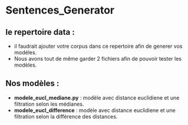 ﻿# Sentences_Generator

## le repertoire data :
  - il faudrait ajouter votre corpus dans ce repertoire afin de generer vos modéles. 
  - Nous avons tout de même garder 2 fichiers afin de pouvoir tester les modèles.

## Nos modèles :
  - **modele_eucl_mediane.py** : modèle avec distance euclidiene et une filtration selon les médianes.
  - **modele_eucl_difference** : modèle avec distance euclidiene et une filtration selon la différence des distances.
